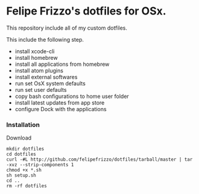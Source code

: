 # Felipe Frizzo's dotfiles for OSx.
This repository include all of my custom dotfiles.

This include the following step.

* install xcode-cli
* install homebrew
* install all applications from homebrew
* install atom plugins
* install external softwares
* run set OsX system defaults
* run set user defaults
* copy bash configurations to home user folder
* install latest updates from app store
* configure Dock with the applications

### Installation

Download
```shell
mkdir dotfiles
cd dotfiles
curl -#L http://github.com/felipefrizzo/dotfiles/tarball/master | tar -xvz --strip-components 1
chmod +x *.sh
sh setup.sh
cd ..
rm -rf dotfiles
```
